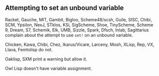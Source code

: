 ## Attempting to set an unbound variable

Racket, Gauche, MIT, Gambit, Bigloo, Scheme48/scsh, Guile, SISC, Chibi, SCM, Ypsilon, NexJ, STklos, KSi, SigScheme, Shoe, TinyScheme, Scheme 9, Dream, S7, Schemik, Elk, UMB, Sizzle, Spark, Dfsch, Inlab, Sagittarius complain about the attempt to use `set!` on an unbound variable.

Chicken, Kawa, Chibi, Chez, Ikarus/Vicare, Larceny, Mosh, XLisp, Rep, VX, Llava, Femtolisp do not.

Oaklisp, SXM print a warning but allow it.

Owl Lisp doesn't have variable assignment.

